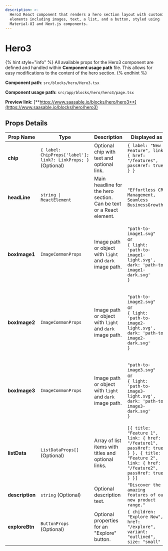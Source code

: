 ```yaml
---
description: >-
  Hero3 React component that renders a hero section layout with customizable
  elements including images, text, a list, and a button, styled using
  Material-UI and Next.js components.
---
```


# Hero3

{% hint style="info" %}
All available props for the Hero3 component are defined and handled within **Component usage path** file. This allows for easy modifications to the content of the hero section.
{% endhint %}

**Component path**: `src/blocks/hero/Hero3.tsx`

**Component usage path:**  `src/app/blocks/hero/hero3/page.tsx`

**Preview link:** [**https://www.saasable.io/blocks/hero/hero3**](https://www.saasable.io/blocks/hero/hero3)

## Props Details

| Prop Name       | Type                                                          | Description                                                         | Displayed as                                                                                                                                 |
| --------------- | ------------------------------------------------------------- | ------------------------------------------------------------------- | -------------------------------------------------------------------------------------------------------------------------------------------- |
| **chip**        | `{ label: ChipProps['label']; link?: LinkProps; }` (Optional) | Optional chip with text and optional link.                          | `{ label: "New Feature", link: { href: "/features", passHref: true } }`                                                                      |
| **headLine**    | `string \| ReactElement`                                      | Main headline for the hero section. Can be text or a React element. | `"Effortless CRM Management, Seamless BusinessGrowth"`                                                                                       |
| **boxImage1**   | `ImageCommonProps`                                            | Image path or object with `light` and `dark` image path.            | <p><code>"path-to-image1.svg"</code><br> or <br><code>{ light: 'path-to-image1-light.svg', dark: 'path-to-image1-dark.svg' }</code></p>      |
| **boxImage2**   | `ImageCommonProps`                                            | Image path or object with `light` and `dark` image path.            | <p><code>"path-to-image2.svg"</code><br> or <br><code>{ light: 'path-to-image2-light.svg', dark: 'path-to-image2-dark.svg' }</code></p>      |
| **boxImage3**   | `ImageCommonProps`                                            | Image path or object with `light` and `dark` image path.            | <p><code>"path-to-image3.svg"</code><br> or <br><code>{ light: 'path-to-image3-light.svg', dark: 'path-to-image3-dark.svg' }</code></p>      |
| **listData**    | `ListDataProps[]` (Optional)                                  | Array of list items with titles and optional links.                 | `[{ title: "Feature 1", link: { href: "/feature1", passHref: true } }, { title: "Feature 2", link: { href: "/feature2", passHref: true } }]` |
| **description** | `string` (Optional)                                           | Optional description text.                                          | `"Discover the amazing features of our new product range."`                                                                                  |
| **exploreBtn**  | `ButtonProps` (Optional)                                      | Optional properties for an "Explore" button.                        | `{ children: "Explore Now", href: "/explore", variant: "outlined", size: "small" }`                                                          |
